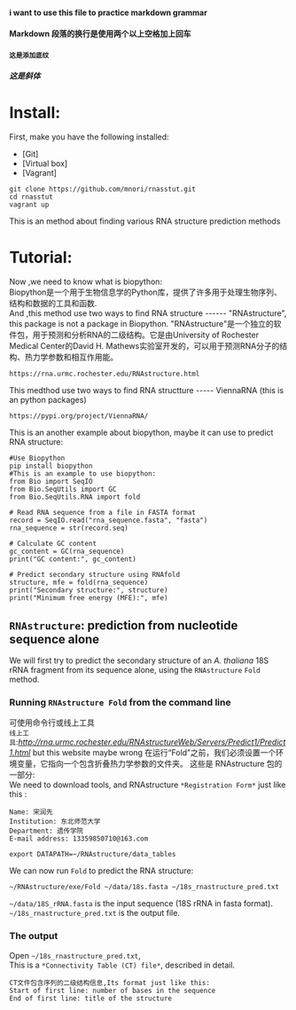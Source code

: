 #### i want to use this file to practice markdown grammar
#### Markdown 段落的换行是使用两个以上空格加上回车
#### `这是添加底纹`
#### *这是斜体*
# Install:
First, make you have the following installed:
* [Git]
* [Virtual box]
* [Vagrant]
```
git clone https://github.com/mnori/rnasstut.git
cd rnasstut
vagrant up
```
This is an method about finding various RNA structure prediction methods
# Tutorial:
Now ,we need to know what is biopython:  
Biopython是一个用于生物信息学的Python库，提供了许多用于处理生物序列、结构和数据的工具和函数.  
And ,this method use two ways to find RNA structure ------ "RNAstructure", this package is not a package in Biopython.
"RNAstructure"是一个独立的软件包，用于预测和分析RNA的二级结构。它是由University of Rochester Medical Center的David H. Mathews实验室开发的，可以用于预测RNA分子的结构、热力学参数和相互作用能。
```
https://rna.urmc.rochester.edu/RNAstructure.html
``` 
This medthod use two ways to find RNA structture ----- ViennaRNA (this is an python packages)
```
https://pypi.org/project/ViennaRNA/
```
This is an another example about biopython, maybe it can use to predict RNA structure:
```
#Use Biopython
pip install biopython
#This is an example to use biopython:
from Bio import SeqIO
from Bio.SeqUtils import GC
from Bio.SeqUtils.RNA import fold

# Read RNA sequence from a file in FASTA format
record = SeqIO.read("rna_sequence.fasta", "fasta")
rna_sequence = str(record.seq)

# Calculate GC content
gc_content = GC(rna_sequence)
print("GC content:", gc_content)

# Predict secondary structure using RNAfold
structure, mfe = fold(rna_sequence)
print("Secondary structure:", structure)
print("Minimum free energy (MFE):", mfe)
```
## `RNAstructure`: prediction from nucleotide sequence alone
We will first try to predict the secondary structure of an *A. thaliana* 18S rRNA fragment from its sequence alone, using the `RNAstructure` `Fold` method.
### Running `RNAstructure Fold` from the command line
可使用命令行或线上工具  
`线上工具`:*http://rna.urmc.rochester.edu/RNAstructureWeb/Servers/Predict1/Predict1.html* but this website maybe wrong 
在运行“Fold”之前，我们必须设置一个环境变量，它指向一个包含折叠热力学参数的文件夹。 这些是 RNAstructure 包的一部分:  
We need to download tools, and RNAstructure `*Registration Form*` just like this :
```
Name: 宋润先
Institution: 东北师范大学
Department: 遗传学院
E-mail address: 13359850710@163.com
``` 
```
export DATAPATH=~/RNAstructure/data_tables
``` 
We can now run `Fold` to predict the RNA structure:
```
~/RNAstructure/exe/Fold ~/data/18s.fasta ~/18s_rnastructure_pred.txt
```
`~/data/18S_rRNA.fasta` is the input sequence (18S rRNA in fasta format).
`~/18s_rnastructure_pred.txt` is the output file.
### The output
Open `~/18s_rnastructure_pred.txt`,  
This is a `*Connectivity Table (CT) file*`, described in detail.
```
CT文件包含序列的二级结构信息,Its format just like this: 
Start of first line: number of bases in the sequence
End of first line: title of the structure 
```
